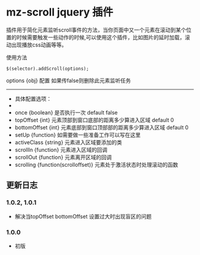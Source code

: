 # mz-scroll jquery 插件 

插件用于简化元素监听scroll事件的方法，当你页面中又一个元素在滚动到某个位置的时候需要触发一些动作的时候,可以使用这个插件，比如图片的延时加载，滚动出现播放css动画等等。

使用方法


	$(selector).addScroll(options);


 
options {obj} 配置 如果传false则删除此元素监听任务
 
---

 * 具体配置选项：
 *
 * once {boolean} 是否执行一次 default false
 * topOffset {int} 元素顶部到窗口底部的距离多少算进入区域 default 0
 * bottomOffset {int} 元素底部到窗口顶部部的距离多少算进入区域 default 0
 * setUp {function} 如需要做一些准备工作可以写在这里
 * activeClass {string} 元素进入区域要添加的类
 * scrollIn {function} 元素进入区域的回调
 * scrollOut {function} 元素离开区域的回调
 * scrolling {function(scrolloffset)} 元素处于激活状态时处理滚动的函数

## 更新日志

### 1.0.2, 1.0.1
* 解决当topOffset bottomOffset 设置过大时出现盲区的问题

### 1.0.0
* 初版